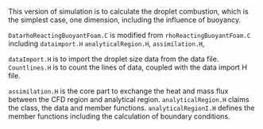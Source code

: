 This version of simulation is to calculate the droplet combustion, which is the simplest case, one dimension, including the influence of buoyancy.

`DatarhoReactingBuoyantFoam.C` is modified from `rhoReactingBuoyantFoam.C` including `dataimport.H` `analyticalRegion.H`, `assimilation.H`,

`dataImport.H` is to import the droplet size data from the data file. `Countlines.H` is to count the lines of data, coupled with the data import H file.

`assimilation.H` is the core part to exchange the heat and mass flux between the CFD region and analytical region. `analyticalRegion.H` claims the class, the data and member functions. `analyticalRegionI.H` defines the member functions including the calculation of boundary conditions.
